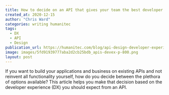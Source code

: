 ```yaml
---
title: How to decide on an API that gives your team the best developer experience
created_at: 2020-12-15
author: "Chris Ward"
categories: writing humanitec
tags: 
  - DX
  - API
  - Design
publication_url: https://humanitec.com/blog/api-design-developer-experience
image: images/5fd91939777aba2d2cb25bdb_apis-devex-p-800.png
layout: post
---
```


If you want to build your applications and business on existing APIs and not reinvent all functionality yourself, how do you decide between the plethora of options available? This article helps you make that decision based on the developer experience (DX) you should expect from an API.